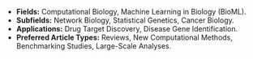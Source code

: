 - **Fields:** Computational Biology, Machine Learning in Biology (BioML).
- **Subfields:** Network Biology, Statistical Genetics, Cancer Biology.
- **Applications:** Drug Target Discovery, Disease Gene Identification.
- **Preferred Article Types:** Reviews, New Computational Methods, Benchmarking Studies, Large-Scale Analyses.
